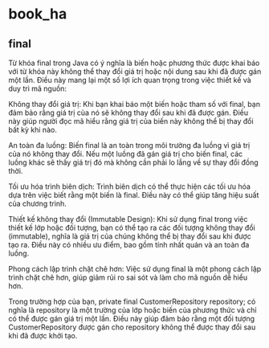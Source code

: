 # book_ha
## final 
Từ khóa final trong Java có ý nghĩa là biến hoặc phương thức được khai báo với từ khóa này không thể thay đổi giá trị hoặc nội dung sau khi đã được gán một lần. Điều này mang lại một số lợi ích quan trọng trong việc thiết kế và duy trì mã nguồn:

Không thay đổi giá trị:
Khi bạn khai báo một biến hoặc tham số với final, bạn đảm bảo rằng giá trị của nó sẽ không thay đổi sau khi đã được gán. Điều này giúp người đọc mã hiểu rằng giá trị của biến này không thể bị thay đổi bất kỳ khi nào.

An toàn đa luồng:
Biến final là an toàn trong môi trường đa luồng vì giá trị của nó không thay đổi. Nếu một luồng đã gán giá trị cho biến final, các luồng khác sẽ thấy giá trị đó mà không cần phải lo lắng về sự thay đổi đồng thời.

Tối ưu hóa trình biên dịch:
Trình biên dịch có thể thực hiện các tối ưu hóa dựa trên việc biết rằng một biến là final. Điều này có thể giúp tăng hiệu suất của chương trình.

Thiết kế không thay đổi (Immutable Design):
Khi sử dụng final trong việc thiết kế lớp hoặc đối tượng, bạn có thể tạo ra các đối tượng không thay đổi (immutable), nghĩa là giá trị của chúng không thể bị thay đổi sau khi được tạo ra. Điều này có nhiều ưu điểm, bao gồm tính nhất quán và an toàn đa luồng.

Phong cách lập trình chặt chẽ hơn:
Việc sử dụng final là một phong cách lập trình chặt chẽ hơn, giúp giảm rủi ro sai sót và làm cho mã nguồn dễ hiểu hơn.

Trong trường hợp của bạn, private final CustomerRepository repository; có nghĩa là repository là một trường của lớp hoặc biến của phương thức và chỉ có thể được gán giá trị một lần. Điều này giúp đảm bảo rằng một đối tượng CustomerRepository được gán cho repository không thể được thay đổi sau khi đã được khởi tạo.